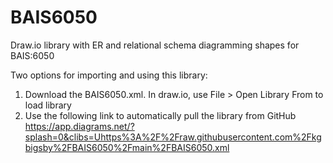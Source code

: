 # BAIS6050
Draw.io library with ER and relational schema diagramming shapes for BAIS:6050

Two options for importing and using this library:
1. Download the BAIS6050.xml. In draw.io, use File > Open Library From to load library
2. Use the following link to automatically pull the library from GitHub https://app.diagrams.net/?splash=0&clibs=Uhttps%3A%2F%2Fraw.githubusercontent.com%2Fkgbigsby%2FBAIS6050%2Fmain%2FBAIS6050.xml 
